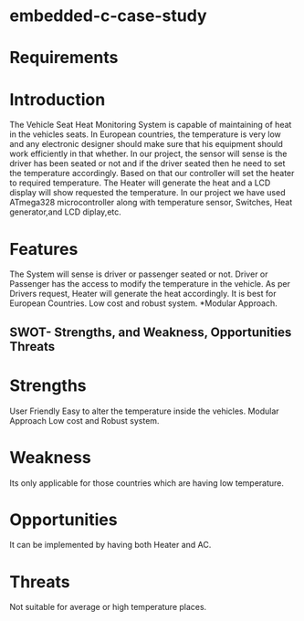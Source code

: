 # embedded-c-case-study

# Requirements
# Introduction
The Vehicle Seat Heat Monitoring System is capable of maintaining of heat in the vehicles seats. In European countries, the temperature is very low and any electronic designer should make sure that his equipment should work efficiently in that whether. In our project, the sensor will sense is the driver has been seated or not and if the driver seated then he need to set the temperature accordingly. Based on that our controller will set the heater to required temperature. The Heater will generate the heat and a LCD display will show requested the temperature. In our project we have used ATmega328 microcontroller along with temperature sensor, Switches, Heat generator,and LCD diplay,etc.

# Features
The System will sense is driver or passenger seated or not.
Driver or Passenger has the access to modify the temperature in the vehicle.
As per Drivers request, Heater will generate the heat accordingly.
It is best for European Countries.
Low cost and robust system. *Modular Approach.
## SWOT- Strengths, and Weakness, Opportunities Threats
# Strengths
User Friendly
Easy to alter the temperature inside the vehicles.
Modular Approach
Low cost and Robust system.
# Weakness
Its only applicable for those countries which are having low temperature.
# Opportunities
It can be implemented by having both Heater and AC.
# Threats
Not suitable for average or high temperature places.



